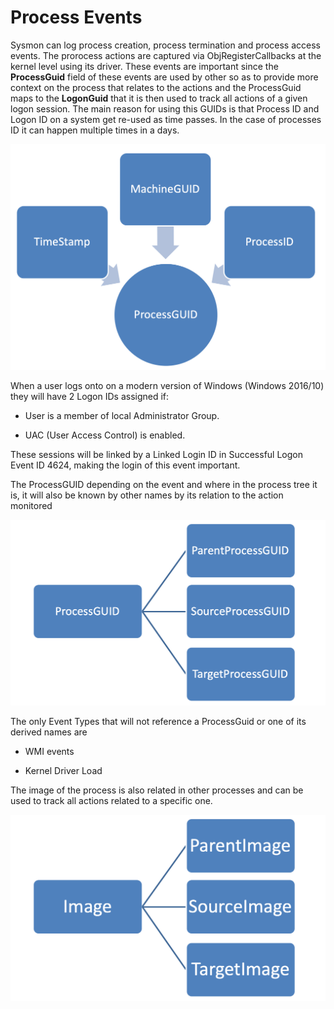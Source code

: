 
Process Events
==============

Sysmon can log process creation, process termination and process access
events. The prorocess actions are captured via ObjRegisterCallbacks at
the kernel level using its driver. These events are important since the
**ProcessGuid** field of these events are used by other so as to provide
more context on the process that relates to the actions and the
ProcessGuid maps to the **LogonGuid** that it is then used to track all
actions of a given logon session. The main reason for using this GUIDs
is that Process ID and Logon ID on a system get re-used as time passes.
In the case of processes ID it can happen multiple times in a days.

![ProcessGUID Source](./media/image31.png)

When a user logs onto on a modern version of Windows (Windows 2016/10)
they will have 2 Logon IDs assigned if:

* User is a member of local Administrator Group.

* UAC (User Access Control) is enabled.

These sessions will be linked by a Linked Login ID in Successful Logon
Event ID 4624, making the login of this event important.

The ProcessGUID depending on the event and where in the process tree it
is, it will also be known by other names by its relation to the action
monitored

![ProcessGUID Relation](./media/image32.png)

The only Event Types that will not reference a ProcessGuid or one of its
derived names are

* WMI events

* Kernel Driver Load

The image of the process is also related in other processes and can be
used to track all actions related to a specific one.

![Image Relation](./media/image33.png)
